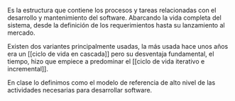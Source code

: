 Es la estructura que contiene los procesos y tareas relacionadas con el desarrollo y mantenimiento del software. Abarcando la vida completa del sistema, desde la definición de los requerimientos hasta su lanzamiento al mercado.

Existen dos variantes principalmente usadas, la más usada hace unos años era un [[ciclo de vida en cascada]] pero su desventaja fundamental, el tiempo, hizo que empiece a predominar el [[ciclo de vida iterativo e incremental]].

En clase lo definimos como el modelo de referencia de alto nivel de las actividades necesarias para desarrollar software.